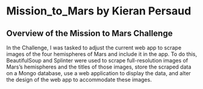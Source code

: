 # Mission_to_Mars by Kieran Persaud

## Overview of the Mission to Mars Challenge
In the Challenge, I was tasked to adjust the current web app to scrape images of the four hemispheres of Mars and include it in the app. To do this, BeautifulSoup and Splinter were used to scrape full-resolution images of Mars’s hemispheres and the titles of those images, store the scraped data on a Mongo database, use a web application to display the data, and alter the design of the web app to accommodate these images.
